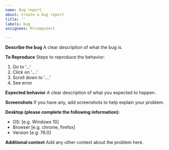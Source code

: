 ```yaml
---
name: Bug report
about: Create a bug report
title: ''
labels: bug
assignees: Mrcomputer1

---
```


**Describe the bug**
A clear description of what the bug is.

**To Reproduce**
Steps to reproduce the behavior:
1. Go to '...'
2. Click on '....'
3. Scroll down to '....'
4. See error

**Expected behavior**
A clear description of what you expected to happen.

**Screenshots**
If you have any, add screenshots to help explain your problem.

**Desktop (please complete the following information):**
 - OS: [e.g. Windows 10]
 - Browser [e.g. chrome, firefox]
 - Version [e.g. 76.0]

**Additional context**
Add any other context about the problem here.

